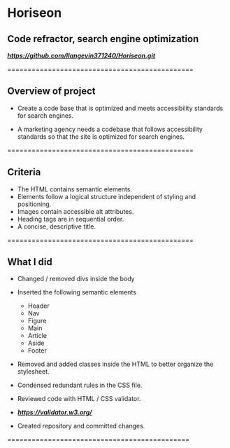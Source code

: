 # Horiseon

## Code refractor, search engine optimization

***https://github.com/llangevin371240/Horiseon.git***

==============================================

## Overview of project

* Create a code base that is optimized and meets
accessibility standards for search engines.

*  A marketing agency needs a codebase that 
follows accessibility standards so that the 
site is optimized for search engines.

==============================================

## Criteria

* The HTML contains semantic elements.
* Elements follow a logical structure independent of styling and positioning.
* Images contain accessible alt attributes.
* Heading tags are in sequential order.
* A concise, descriptive title.

==============================================

## What I did

* Changed / removed divs inside the body

* Inserted the following semantic elements
    * Header
    * Nav
    * Figure
    * Main
    * Article
    * Aside
    * Footer

* Removed and added classes inside the HTML to better
organize the stylesheet.

* Condensed redundant rules in the CSS file.

* Reviewed code with HTML / CSS validator.
 * ***https://validator.w3.org/***

* Created repository and committed changes.

=============================================
